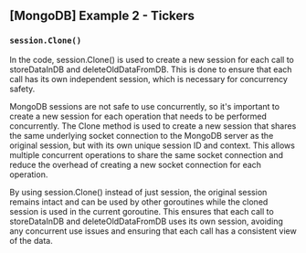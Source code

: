 ## [MongoDB] Example 2 - Tickers



### `session.Clone()`
In the code, session.Clone() is used to create a new session for each call to storeDataInDB and deleteOldDataFromDB. This is done to ensure that each call has its own independent session, which is necessary for concurrency safety.

MongoDB sessions are not safe to use concurrently, so it's important to create a new session for each operation that needs to be performed concurrently. The Clone method is used to create a new session that shares the same underlying socket connection to the MongoDB server as the original session, but with its own unique session ID and context. This allows multiple concurrent operations to share the same socket connection and reduce the overhead of creating a new socket connection for each operation.

By using session.Clone() instead of just session, the original session remains intact and can be used by other goroutines while the cloned session is used in the current goroutine. This ensures that each call to storeDataInDB and deleteOldDataFromDB uses its own session, avoiding any concurrent use issues and ensuring that each call has a consistent view of the data.